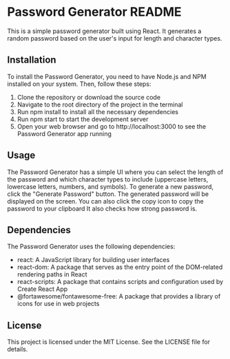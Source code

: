 <!DOCTYPE html>
<html>
  <head>
    <meta charset="UTF-8">
    <meta name="viewport" content="width=device-width, initial-scale=1.0">
  </head>
  <body>
    <h1>Password Generator README</h1>
    <p>This is a simple password generator built using React. It generates a random password based on the user's input for length and character types.</p>
    <h2>Installation</h2>
    <p>To install the Password Generator, you need to have Node.js and NPM installed on your system. Then, follow these steps:</p>
    <ol>
      <li>Clone the repository or download the source code</li>
      <li>Navigate to the root directory of the project in the terminal</li>
      <li>Run npm install to install all the necessary dependencies</li>
      <li>Run npm start to start the development server</li>
      <li>Open your web browser and go to http://localhost:3000 to see the Password Generator app running</li>
    </ol>
    <h2>Usage</h2>
    <p>The Password Generator has a simple UI where you can select the length of the password and which character types to include (uppercase letters, lowercase letters, numbers, and symbols). To generate a new password, click the "Generate Password" button. The generated password will be displayed on the screen. You can also click the copy icon to copy the password to your clipboard It also checks how strong password is.</p>
    <h2>Dependencies</h2>
    <p>The Password Generator uses the following dependencies:</p>
    <ul>
      <li>react: A JavaScript library for building user interfaces</li>
      <li>react-dom: A package that serves as the entry point of the DOM-related rendering paths in React</li>
      <li>react-scripts: A package that contains scripts and configuration used by Create React App</li>
      <li>@fortawesome/fontawesome-free: A package that provides a library of icons for use in web projects</li>
    </ul>
    <h2>License</h2>
    <p>This project is licensed under the MIT License. See the LICENSE file for details.</p>
  </body>
</html>
